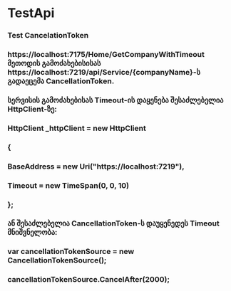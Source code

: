 # TestApi
### Test CancelationToken
### https://localhost:7175/Home/GetCompanyWithTimeout მეთოდის გამოძახებისისას https://localhost:7219/api/Service/{companyName}-ს გადაეცემა CancellationToken.
### სერვისის გამოძახებისას Timeout-ის დაყენება შესაძლებელია HttpClient-ზე:
### HttpClient _httpClient = new HttpClient
### {
###     BaseAddress = new Uri("https://localhost:7219"),
###     Timeout = new TimeSpan(0, 0, 10)
### };
### ან შესაძლებელია CancellationToken-ს დაუყენედეს Timeout მნიშვნელობა:
### var cancellationTokenSource = new CancellationTokenSource();
### cancellationTokenSource.CancelAfter(2000);
